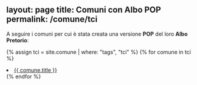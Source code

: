layout: page
title: Comuni con Albo POP
permalink: /comune/tci
---

A seguire i comuni per cui è stata creata una versione **POP** del loro **Albo Pretorio**:

{% assign tci = site.comune | where: "tags", "tci" %}
{% for comune in tci %}
  <li><a href="{{ site.baseurl }}{{ comune.url }}">{{ comune.title }}</a></li>
{% endfor %}